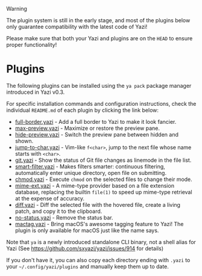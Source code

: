 > [!WARNING]
> The plugin system is still in the early stage, and most of the plugins below only guarantee compatibility with the latest code of Yazi!
>
> Please make sure that both your Yazi and plugins are on the `HEAD` to ensure proper functionality!

# Plugins

The following plugins can be installed using the `ya pack` package manager introduced in Yazi v0.3.

For specific installation commands and configuration instructions, check the individual `README.md` of each plugin by clicking the link below:

- [full-border.yazi](full-border.yazi) - Add a full border to Yazi to make it look fancier.
- [max-preview.yazi](max-preview.yazi) - Maximize or restore the preview pane.
- [hide-preview.yazi](hide-preview.yazi) - Switch the preview pane between hidden and shown.
- [jump-to-char.yazi](jump-to-char.yazi) - Vim-like `f<char>`, jump to the next file whose name starts with `<char>`.
- [git.yazi](git.yazi) - Show the status of Git file changes as linemode in the file list.
- [smart-filter.yazi](smart-filter.yazi) - Makes filters smarter: continuous filtering, automatically enter unique directory, open file on submitting.
- [chmod.yazi](chmod.yazi) - Execute `chmod` on the selected files to change their mode.
- [mime-ext.yazi](mime-ext.yazi) - A mime-type provider based on a file extension database, replacing the builtin `file(1)` to speed up mime-type retrieval at the expense of accuracy.
- [diff.yazi](diff.yazi) - Diff the selected file with the hovered file, create a living patch, and copy it to the clipboard.
- [no-status.yazi](no-status.yazi) - Remove the status bar.
- [mactag.yazi](mactag.yazi) - Bring macOS's awesome tagging feature to Yazi! The plugin is only available for macOS just like the name says.

Note that `ya` is a newly introduced standalone CLI binary, not a shell alias for Yazi (See https://github.com/sxyazi/yazi/issues/914 for details)

If you don't have it, you can also copy each directory ending with `.yazi` to your `~/.config/yazi/plugins` and manually keep them up to date.
